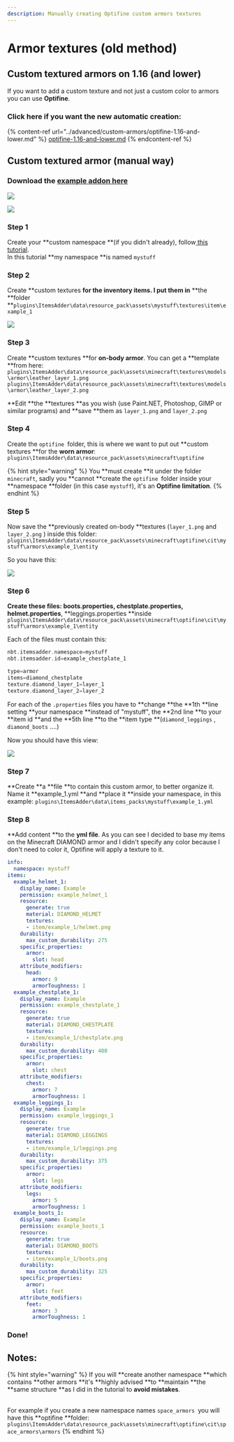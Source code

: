 ```yaml
---
description: Manually creating Optifine custom armors textures
---
```


# Armor textures (old method)

## Custom textured armors on 1.16 (and lower)

If you want to add a custom texture and not just a custom color to armors you can use **Optifine**.

### Click here if you want the new automatic creation:

{% content-ref url="../advanced/custom-armors/optifine-1.16-and-lower.md" %}
[optifine-1.16-and-lower.md](../advanced/custom-armors/optifine-1.16-and-lower.md)
{% endcontent-ref %}

## Custom textured armor (manual way)

### Download the [example addon here](https://www.spigotmc.org/resources/optifine-example-custom-textured-armor-itemsadder-addon.87846/)

![](<../../../.gitbook/assets/image (22).png>)

![](<../../../.gitbook/assets/image (23).png>)

### Step 1

Create your **custom namespace **(if you didn't already), follow[ this tutorial](../beginners/creating-your-namespace.md).\
In this tutorial **my namespace **is named `mystuff`

### Step 2

Create **custom textures **for the **inventory items**. I put them in** **the **folder **`plugins\ItemsAdder\data\resource_pack\assets\mystuff\textures\item\example_1`

![](<../../../.gitbook/assets/image (24).png>)

### Step 3

Create **custom textures **for **on-body armor**. You can get a **template **from here:\
`plugins\ItemsAdder\data\resource_pack\assets\minecraft\textures\models\armor\leather_layer_1.png`\
`plugins\ItemsAdder\data\resource_pack\assets\minecraft\textures\models\armor\leather_layer_2.png`

**Edit **the **textures **as you wish (use Paint.NET, Photoshop, GIMP or similar programs) and **save **them as `layer_1.png` and `layer_2.png`&#x20;

### Step 4

Create the `optifine `folder, this is where we want to put out **custom textures **for the **worn armor**: `plugins\ItemsAdder\data\resource_pack\assets\minecraft\optifine`

{% hint style="warning" %}
You **must create **it under the folder `minecraft`, sadly you **cannot **create the `optifine `folder inside your **namespace **folder (in this case `mystuff`), it's an **Optifine limitation**.
{% endhint %}

### Step 5

Now save the **previously created on-body **textures (`layer_1.png` and `layer_2.png` ) inside this folder:` plugins\ItemsAdder\data\resource_pack\assets\minecraft\optifine\cit\mystuff\armors\example_1\entity`

So you have this:

![](<../../../.gitbook/assets/image (25).png>)

### Step 6

**Create **these files: **boots.properties**, **chestplate.properties**,** helmet.properties**, **leggings.properties **inside `plugins\ItemsAdder\data\resource_pack\assets\minecraft\optifine\cit\mystuff\armors\example_1\entity`

Each of the files must contain this:

```elixir
nbt.itemsadder.namespace=mystuff
nbt.itemsadder.id=example_chestplate_1

type=armor
items=diamond_chestplate
texture.diamond_layer_1=layer_1
texture.diamond_layer_2=layer_2
```

For each of the `.properties` files you have to **change **the **1th **line setting **your namespace **instead of "mystuff", the **2nd line **to your **item id **and the **5th line **to the **item type **(`diamond_leggings` , `diamond_boots` ....)

Now you should have this view:

![](<../../../.gitbook/assets/image (26).png>)



### Step 7

**Create **a **file **to contain this custom armor, to better organize it. Name it **example\_1.yml **and **place it **inside your namespace, in this example: `plugins\ItemsAdder\data\items_packs\mystuff\example_1.yml`

### Step 8

**Add content **to the **yml file**. As you can see I decided to base my items on the Minecraft DIAMOND armor and I didn't specify any color because I don't need to color it, Optifine will apply a texture to it.

```yaml
info:
  namespace: mystuff
items:
  example_helmet_1:
    display_name: Example
    permission: example_helmet_1
    resource:
      generate: true
      material: DIAMOND_HELMET
      textures:
      - item/example_1/helmet.png
    durability:
      max_custom_durability: 275
    specific_properties:
      armor:
        slot: head
    attribute_modifiers:
      head:
        armor: 9
        armorToughness: 1
  example_chestplate_1:
    display_name: Example
    permission: example_chestplate_1
    resource:
      generate: true
      material: DIAMOND_CHESTPLATE
      textures:
      - item/example_1/chestplate.png
    durability:
      max_custom_durability: 400
    specific_properties:
      armor:
        slot: chest
    attribute_modifiers:
      chest:
        armor: 7
        armorToughness: 1
  example_leggings_1:
    display_name: Example
    permission: example_leggings_1
    resource:
      generate: true
      material: DIAMOND_LEGGINGS
      textures:
      - item/example_1/leggings.png
    durability:
      max_custom_durability: 375
    specific_properties:
      armor:
        slot: legs
    attribute_modifiers:
      legs:
        armor: 5
        armorToughness: 1
  example_boots_1:
    display_name: Example
    permission: example_boots_1
    resource:
      generate: true
      material: DIAMOND_BOOTS
      textures:
      - item/example_1/boots.png
    durability:
      max_custom_durability: 325
    specific_properties:
      armor:
        slot: feet
    attribute_modifiers:
      feet:
        armor: 3
        armorToughness: 1
```

### Done!

## Notes:

{% hint style="warning" %}
If you will **create another namespace **which contains **other armors **it's **highly advised **to **maintain **the **same structure **as I did in the tutorial to **avoid mistakes**.

\
For example if you create a new namespace names `space_armors `you will have this **optifine **folder: `plugins\ItemsAdder\data\resource_pack\assets\minecraft\optifine\cit\space_armors\armors`
{% endhint %}
